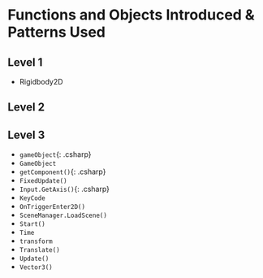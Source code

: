 ---
---
# Functions and Objects Introduced & Patterns Used

## Level 1
* Rigidbody2D

## Level 2

## Level 3

* `gameObject`{: .csharp}
* ```GameObject```
* `getComponent()`{: .csharp}
* ```FixedUpdate()```
* `Input.GetAxis()`{: .csharp}
* ```KeyCode```
* ```OnTriggerEnter2D()```
* ```SceneManager.LoadScene()```
* ```Start()```
* ```Time```
* ```transform```
* ```Translate()```
* ```Update()```
* ```Vector3()```
